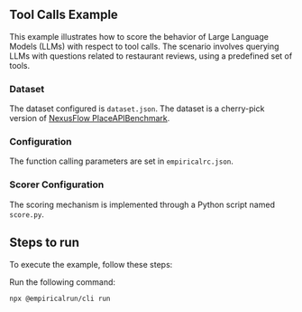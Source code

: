 ## Tool Calls Example
This example illustrates how to score the behavior of Large Language Models (LLMs) with respect to tool calls. 
The scenario involves querying LLMs with questions related to restaurant reviews, using a predefined set of tools.

### Dataset
The dataset configured is `dataset.json`. 
The dataset is a cherry-pick version of [NexusFlow PlaceAPIBenchmark](https://huggingface.co/datasets/Nexusflow/PlacesAPIBenchmark).

### Configuration
The function calling parameters are set in `empiricalrc.json`.

### Scorer Configuration
The scoring mechanism is implemented through a Python script named `score.py`.

## Steps to run
To execute the example, follow these steps:

Run the following command:
```
npx @empiricalrun/cli run
```
